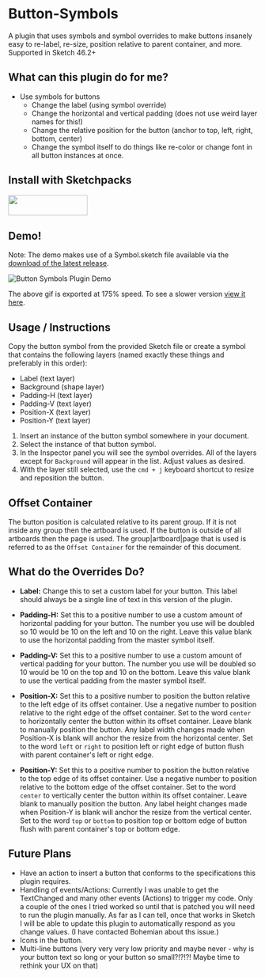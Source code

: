 # Button-Symbols
A plugin that uses symbols and symbol overrides to make buttons insanely easy to re-label, re-size, position relative to parent container, and more. Supported in Sketch 46.2+

## What can this plugin do for me?

* Use symbols for buttons
	* Change the label (using symbol override)
	* Change the horizontal and vertical padding (does not use weird layer names for this!)
	* Change the relative position for the button (anchor to top, left, right, bottom, center)
    * Change the symbol itself to do things like re-color or change font in all button instances at once.

## Install with Sketchpacks

<a href="https://sketchpacks.com/mwhite05/Button-Symbols/install">
  <img width="160" height="41" src="http://sketchpacks-com.s3.amazonaws.com/assets/badges/sketchpacks-badge-install.png" >
</a>

## Demo!

Note: The demo makes use of a Symbol.sketch file available via the <a href="https://github.com/mwhite05/Button-Symbols/releases/latest">download of the latest release</a>.

<p><img src="https://github.com/mwhite05/Button-Symbols/blob/master/Button Symbols Plugin Demo-175.gif?raw=true" alt="Button Symbols Plugin Demo"></p>

<p>The above gif is exported at 175% speed. To see a slower version <a href="https://github.com/mwhite05/Button-Symbols/blob/master/Button Symbols Plugin Demo.mp4?raw=true">view it here</a>.</p>

## Usage / Instructions

Copy the button symbol from the provided Sketch file or create a symbol that contains the following layers (named exactly these things and preferably in this order):

* Label (text layer)
* Background (shape layer)
* Padding-H (text layer)
* Padding-V (text layer)
* Position-X (text layer)
* Position-Y (text layer)

1. Insert an instance of the button symbol somewhere in your document.
2. Select the instance of that button symbol.
3. In the Inspector panel you will see the symbol overrides. All of the layers except for `Background` will appear in the list. Adjust values as desired.
4. With the layer still selected, use the `cmd + j` keyboard shortcut to resize and reposition the button.

## Offset Container

The button position is calculated relative to its parent group. If it is not inside any group then the artboard is used. If the button is outside of all artboards then the page is used. The group|artboard|page that is used is referred to as the `Offset Container` for the remainder of this document.

## What do the Overrides Do?

* **Label:** Change this to set a custom label for your button. This label should always be a single line of text in this version of the plugin.

* **Padding-H:** Set this to a positive number to use a custom amount of horizontal padding for your button. The number you use will be doubled so 10 would be 10 on the left and 10 on the right. Leave this value blank to use the horizontal padding from the master symbol itself.

* **Padding-V:** Set this to a positive number to use a custom amount of vertical padding for your button. The number you use will be doubled so 10 would be 10 on the top and 10 on the bottom. Leave this value blank to use the vertical padding from the master symbol itself.

* **Position-X:** Set this to a positive number to position the button relative to the left edge of its offset container. Use a negative number to position relative to the right edge of the offset container. Set to the word `center` to horizontally center the button within its offset container. Leave blank to manually position the button. Any label width changes made when Position-X is blank will anchor the resize from the horizontal center. Set to the word `left` or `right` to position left or right edge of button flush with parent container's left or right edge.

* **Position-Y:** Set this to a positive number to position the button relative to the top edge of its offset container. Use a negative number to position relative to the bottom edge of the offset container. Set to the word `center` to vertically center the button within its offset container. Leave blank to manually position the button. Any label height changes made when Position-Y is blank will anchor the resize from the vertical center. Set to the word `top` or `bottom` to position top or bottom edge of button flush with parent container's top or bottom edge.

## Future Plans

* Have an action to insert a button that conforms to the specifications this plugin requires.
* Handling of events/Actions: Currently I was unable to get the TextChanged and many other events (Actions) to trigger my code. Only a couple of the ones I tried worked so until that is patched you will need to run the plugin manually. As far as I can tell, once that works in Sketch I will be able to update this plugin to automatically respond as you change values. (I have contacted Bohemian about ths issue.)
* Icons in the button.
* Multi-line buttons (very very very low priority and maybe never - why is your button text so long or your button so small?!?!?! Maybe time to rethink your UX on that)
